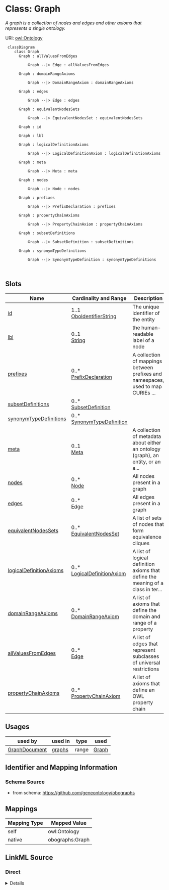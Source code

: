 # Class: Graph


_A graph is a collection of nodes and edges and other axioms that represents a single ontology._





URI: [owl:Ontology](http://www.w3.org/2002/07/owl#Ontology)




```{mermaid}
 classDiagram
    class Graph
      Graph : allValuesFromEdges
        
          Graph --|> Edge : allValuesFromEdges
        
      Graph : domainRangeAxioms
        
          Graph --|> DomainRangeAxiom : domainRangeAxioms
        
      Graph : edges
        
          Graph --|> Edge : edges
        
      Graph : equivalentNodesSets
        
          Graph --|> EquivalentNodesSet : equivalentNodesSets
        
      Graph : id
        
      Graph : lbl
        
      Graph : logicalDefinitionAxioms
        
          Graph --|> LogicalDefinitionAxiom : logicalDefinitionAxioms
        
      Graph : meta
        
          Graph --|> Meta : meta
        
      Graph : nodes
        
          Graph --|> Node : nodes
        
      Graph : prefixes
        
          Graph --|> PrefixDeclaration : prefixes
        
      Graph : propertyChainAxioms
        
          Graph --|> PropertyChainAxiom : propertyChainAxioms
        
      Graph : subsetDefinitions
        
          Graph --|> SubsetDefinition : subsetDefinitions
        
      Graph : synonymTypeDefinitions
        
          Graph --|> SynonymTypeDefinition : synonymTypeDefinitions
        
      
```




<!-- no inheritance hierarchy -->


## Slots

| Name | Cardinality and Range | Description | Inheritance |
| ---  | --- | --- | --- |
| [id](id.md) | 1..1 <br/> [OboIdentifierString](OboIdentifierString.md) | The unique identifier of the entity | direct |
| [lbl](lbl.md) | 0..1 <br/> [String](String.md) | the human-readable label of a node | direct |
| [prefixes](prefixes.md) | 0..* <br/> [PrefixDeclaration](PrefixDeclaration.md) | A collection of mappings between prefixes and namespaces, used to map CURIEs ... | direct |
| [subsetDefinitions](subsetDefinitions.md) | 0..* <br/> [SubsetDefinition](SubsetDefinition.md) |  | direct |
| [synonymTypeDefinitions](synonymTypeDefinitions.md) | 0..* <br/> [SynonymTypeDefinition](SynonymTypeDefinition.md) |  | direct |
| [meta](meta.md) | 0..1 <br/> [Meta](Meta.md) | A collection of metadata about either an ontology (graph), an entity, or an a... | direct |
| [nodes](nodes.md) | 0..* <br/> [Node](Node.md) | All nodes present in a graph | direct |
| [edges](edges.md) | 0..* <br/> [Edge](Edge.md) | All edges present in a graph | direct |
| [equivalentNodesSets](equivalentNodesSets.md) | 0..* <br/> [EquivalentNodesSet](EquivalentNodesSet.md) | A list of sets of nodes that form equivalence cliques | direct |
| [logicalDefinitionAxioms](logicalDefinitionAxioms.md) | 0..* <br/> [LogicalDefinitionAxiom](LogicalDefinitionAxiom.md) | A list of logical definition axioms that define the meaning of a class in ter... | direct |
| [domainRangeAxioms](domainRangeAxioms.md) | 0..* <br/> [DomainRangeAxiom](DomainRangeAxiom.md) | A list of axioms that define the domain and range of a property | direct |
| [allValuesFromEdges](allValuesFromEdges.md) | 0..* <br/> [Edge](Edge.md) | A list of edges that represent subclasses of universal restrictions | direct |
| [propertyChainAxioms](propertyChainAxioms.md) | 0..* <br/> [PropertyChainAxiom](PropertyChainAxiom.md) | A list of axioms that define an OWL property chain | direct |





## Usages

| used by | used in | type | used |
| ---  | --- | --- | --- |
| [GraphDocument](GraphDocument.md) | [graphs](graphs.md) | range | [Graph](Graph.md) |






## Identifier and Mapping Information







### Schema Source


* from schema: https://github.com/geneontology/obographs





## Mappings

| Mapping Type | Mapped Value |
| ---  | ---  |
| self | owl:Ontology |
| native | obographs:Graph |





## LinkML Source

<!-- TODO: investigate https://stackoverflow.com/questions/37606292/how-to-create-tabbed-code-blocks-in-mkdocs-or-sphinx -->

### Direct

<details>
```yaml
name: Graph
description: A graph is a collection of nodes and edges and other axioms that represents
  a single ontology.
from_schema: https://github.com/geneontology/obographs
slots:
- id
- lbl
- prefixes
- subsetDefinitions
- synonymTypeDefinitions
- meta
- nodes
- edges
- equivalentNodesSets
- logicalDefinitionAxioms
- domainRangeAxioms
- allValuesFromEdges
- propertyChainAxioms
class_uri: owl:Ontology

```
</details>

### Induced

<details>
```yaml
name: Graph
description: A graph is a collection of nodes and edges and other axioms that represents
  a single ontology.
from_schema: https://github.com/geneontology/obographs
attributes:
  id:
    name: id
    description: The unique identifier of the entity
    from_schema: https://github.com/geneontology/obographs
    see_also:
    - https://owlcollab.github.io/oboformat/doc/obo-syntax.html#2.5
    rank: 1000
    identifier: true
    alias: id
    owner: Graph
    domain_of:
    - Graph
    - Node
    - SubsetDefinition
    - SynonymTypeDefinition
    range: OboIdentifierString
    required: true
  lbl:
    name: lbl
    description: the human-readable label of a node
    comments:
    - the name "lbl" exists for legacy purposes, this should be considered identical
      to label in rdfs
    from_schema: https://github.com/geneontology/obographs
    aliases:
    - label
    - name
    rank: 1000
    slot_uri: rdfs:label
    alias: lbl
    owner: Graph
    domain_of:
    - Graph
    - Node
    - SubsetDefinition
    - SynonymTypeDefinition
    range: string
  prefixes:
    name: prefixes
    description: A collection of mappings between prefixes and namespaces, used to
      map CURIEs (e.g. GO:0008150) to IRIs (e.g. http://purl.obolibrary.org/obo/GO_0008150)
    from_schema: https://github.com/geneontology/obographs
    rank: 1000
    slot_uri: sh:declare
    multivalued: true
    alias: prefixes
    owner: Graph
    domain_of:
    - GraphDocument
    - Graph
    range: PrefixDeclaration
    inlined: true
  subsetDefinitions:
    name: subsetDefinitions
    from_schema: https://github.com/geneontology/obographs
    rank: 1000
    multivalued: true
    alias: subsetDefinitions
    owner: Graph
    domain_of:
    - Graph
    range: SubsetDefinition
    inlined: true
  synonymTypeDefinitions:
    name: synonymTypeDefinitions
    from_schema: https://github.com/geneontology/obographs
    rank: 1000
    multivalued: true
    alias: synonymTypeDefinitions
    owner: Graph
    domain_of:
    - Graph
    range: SynonymTypeDefinition
    inlined: true
  meta:
    name: meta
    description: A collection of metadata about either an ontology (graph), an entity,
      or an axiom
    from_schema: https://github.com/geneontology/obographs
    aliases:
    - annotations
    rank: 1000
    alias: meta
    owner: Graph
    domain_of:
    - GraphDocument
    - Graph
    - Node
    - Edge
    - PropertyValue
    - Axiom
    range: Meta
  nodes:
    name: nodes
    description: All nodes present in a graph. This includes class nodes as well as
      supporting nodes, including nodes representing relationship types, subsets,
      annotation proeprties, etc
    from_schema: https://github.com/geneontology/obographs
    rank: 1000
    multivalued: true
    alias: nodes
    owner: Graph
    domain_of:
    - Graph
    range: Node
    inlined: true
    inlined_as_list: true
  edges:
    name: edges
    description: All edges present in a graph.
    comments:
    - Note that this only includes core edges, formed by translating (a) SubClassOf
      between named classes (b) SubPropertyOf (c) SubClassOf between a named class
      and a simple existential axiom (d) ObjectPropertyAssertions
    from_schema: https://github.com/geneontology/obographs
    rank: 1000
    multivalued: true
    alias: edges
    owner: Graph
    domain_of:
    - Graph
    range: Edge
    inlined: true
    inlined_as_list: true
  equivalentNodesSets:
    name: equivalentNodesSets
    description: A list of sets of nodes that form equivalence cliques
    from_schema: https://github.com/geneontology/obographs
    rank: 1000
    multivalued: true
    alias: equivalentNodesSets
    owner: Graph
    domain_of:
    - Graph
    range: EquivalentNodesSet
  logicalDefinitionAxioms:
    name: logicalDefinitionAxioms
    description: A list of logical definition axioms that define the meaning of a
      class in terms of other classes.
    from_schema: https://github.com/geneontology/obographs
    rank: 1000
    multivalued: true
    alias: logicalDefinitionAxioms
    owner: Graph
    domain_of:
    - Graph
    range: LogicalDefinitionAxiom
    inlined: true
    inlined_as_list: true
  domainRangeAxioms:
    name: domainRangeAxioms
    description: A list of axioms that define the domain and range of a property
    from_schema: https://github.com/geneontology/obographs
    rank: 1000
    multivalued: true
    alias: domainRangeAxioms
    owner: Graph
    domain_of:
    - Graph
    range: DomainRangeAxiom
  allValuesFromEdges:
    name: allValuesFromEdges
    description: A list of edges that represent subclasses of universal restrictions
    from_schema: https://github.com/geneontology/obographs
    rank: 1000
    multivalued: true
    alias: allValuesFromEdges
    owner: Graph
    domain_of:
    - Graph
    - DomainRangeAxiom
    range: Edge
  propertyChainAxioms:
    name: propertyChainAxioms
    description: A list of axioms that define an OWL property chain
    from_schema: https://github.com/geneontology/obographs
    rank: 1000
    multivalued: true
    alias: propertyChainAxioms
    owner: Graph
    domain_of:
    - Graph
    range: PropertyChainAxiom
class_uri: owl:Ontology

```
</details>